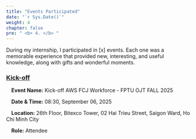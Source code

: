 ```yaml
---
title: "Events Participated"
date: "`r Sys.Date()`"
weight: 4
chapter: false
pre: " <b> 4. </b> "
---
```


During my internship, I participated in [x] events. Each one was a memorable experience that provided new, interesting, and useful knowledge, along with gifts and wonderful moments.

### [Kick-off](4.1-Kick-off/)
&emsp;**Event Name:** Kick-off AWS FCJ Workforce - FPTU OJT FALL 2025

&emsp;**Date & Time:** 08:30, September 06, 2025

&emsp;**Location:** 26th Floor, Bitexco Tower, 02 Hai Trieu Street, Saigon Ward, Ho Chi Minh City

&emsp;**Role:** Attendee
<!---
---

### [Event 1](4.1-Event1/)  
&emsp;**Event Name:** GenAI-powered App-DB Modernization workshop  

&emsp;**Date & Time:** 09:00, August 13, 2025  

&emsp;**Location:** 26th Floor, Bitexco Tower, 02 Hai Trieu Street, Saigon Ward, Ho Chi Minh City  

&emsp;**Role:** Attendee  

---

### [Event 2](4.2-Event2/)  
&emsp;**Event Name:** GenAI-powered App-DB Modernization workshop  

&emsp;**Date & Time:** 09:00, August 13, 2025  

&emsp;**Location:** 26th Floor, Bitexco Tower, 02 Hai Trieu Street, Saigon Ward, Ho Chi Minh City  

&emsp;**Role:** Attendee  
-->